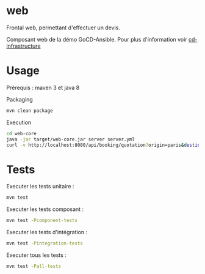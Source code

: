 # web

Frontal web, permettant d'effectuer un devis.

Composant web de la démo GoCD-Ansible. Pour plus d'information voir [cd-infrastructure](https://github.com/snicaise/cd-infrastructure)

# Usage

Prérequis : maven 3 et java 8

Packaging
```sh
mvn clean package
```

Execution
```sh
cd web-core
java -jar target/web-core.jar server server.yml
curl -v http://localhost:8080/api/booking/quotation?origin=paris&destination=londres
```

# Tests

Executer les tests unitaire : 
```sh
mvn test
```

Executer les tests composant :
```sh
mvn test -Pcomponent-tests
```

Executer les tests d'intégration :
```sh
mvn test -Pintegration-tests
```

Executer tous les tests :
```sh
mvn test -Pall-tests
```
